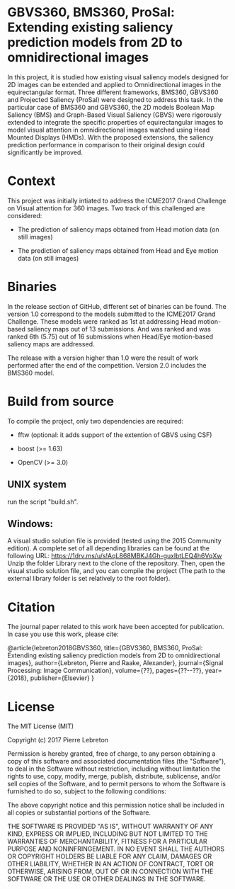 # GBVS360, BMS360, ProSal: Extending existing saliency prediction models from 2D to omnidirectional images 

In this project, it is studied how existing visual saliency models designed for 2D images can be extended and applied to Omnidirectional images in the equirectangular format. Three different frameworks, BMS360, GBVS360 and Projected Saliency (ProSal) were designed to address this task. In the particular case of BMS360 and GBVS360, the 2D models Boolean Map Saliency (BMS) and Graph-Based Visual Saliency (GBVS) were rigorously extended to integrate the specific properties of equirectangular images to model visual attention in omnidirectional images watched using Head Mounted Displays (HMDs). With the proposed extensions, the saliency prediction performance in comparison to their original design could significantly be improved. 


# Context 

This project was initially intiated to address the ICME2017 Grand Challenge on Visual attention for 360 images. Two track of this challenged are considered: 

- The prediction of saliency maps obtained from Head motion data (on still images)

- The prediction of saliency maps obtained from Head and Eye motion data (on still images)



# Binaries

In the release section of GitHub, different set of binaries can be found. The version 1.0 correspond to the models submitted to the ICME2017 Grand Challenge. These models were ranked as 1st at addressing Head motion-based saliency maps out of 13 submissions. And was ranked and was ranked 6th (5.75) out of 16 submissions when Head/Eye motion-based saliency maps are addressed. 

The release with a version higher than 1.0 were the result of work performed after the end of the competition. Version 2.0 includes the BMS360 model.



# Build from source

To compile the project, only two dependencies are required: 

   - fftw (optional: it adds support of the extention of GBVS using CSF) 

   - boost (>= 1.63)

   - OpenCV (>= 3.0)


## UNIX system

run the script "build.sh".  

## Windows: 

A visual studio solution file is provided (tested using the 2015 Community edition). A complete set of all depending libraries can be found at the following URL: https://1drv.ms/u/s!AqL868MBKJ4Gh-guxlbtLEQ4h6VqXw 
Unzip the folder Library next to the clone of the repository. Then, open the visual studio solution file, and you can compile the project (The path to the external library folder is set relatively to the root folder). 



# Citation

The journal paper related to this work have been accepted for publication. In case you use this work, please cite:

@article{lebreton2018GBVS360,
  title={GBVS360, BMS360, ProSal: Extending existing saliency prediction models from 2D to omnidirectional images},
  author={Lebreton, Pierre and Raake, Alexander},
  journal={Signal Processing: Image Communication},
  volume={??},
  pages={??--??},
  year={2018},
  publisher={Elsevier}
}




# License

The MIT License (MIT)

Copyright (c) 2017 Pierre Lebreton

Permission is hereby granted, free of charge, to any person obtaining a copy of this software and associated documentation files (the "Software"), to deal in the Software without restriction, including without limitation the rights to use, copy, modify, merge, publish, distribute, sublicense, and/or sell copies of the Software, and to permit persons to whom the Software is furnished to do so, subject to the following conditions:

The above copyright notice and this permission notice shall be included in all copies or substantial portions of the Software.

THE SOFTWARE IS PROVIDED "AS IS", WITHOUT WARRANTY OF ANY KIND, EXPRESS OR IMPLIED, INCLUDING BUT NOT LIMITED TO THE WARRANTIES OF MERCHANTABILITY, FITNESS FOR A PARTICULAR PURPOSE AND NONINFRINGEMENT. IN NO EVENT SHALL THE AUTHORS OR COPYRIGHT HOLDERS BE LIABLE FOR ANY CLAIM, DAMAGES OR OTHER LIABILITY, WHETHER IN AN ACTION OF CONTRACT, TORT OR OTHERWISE, ARISING FROM, OUT OF OR IN CONNECTION WITH THE SOFTWARE OR THE USE OR OTHER DEALINGS IN THE SOFTWARE.
